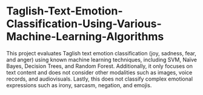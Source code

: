 # Taglish-Text-Emotion-Classification-Using-Various-Machine-Learning-Algorithms
This project evaluates Taglish text 
emotion classification (joy, sadness, fear, and anger) using known machine learning techniques, including SVM, 
Naïve Bayes, Decision Trees, and Random Forest.  Additionally, it only focuses on text content and does 
not consider other modalities such as images, voice records, and audiovisuals. Lastly, this does not classify complex emotional expressions such as irony, 
sarcasm, negation, and emojis.
